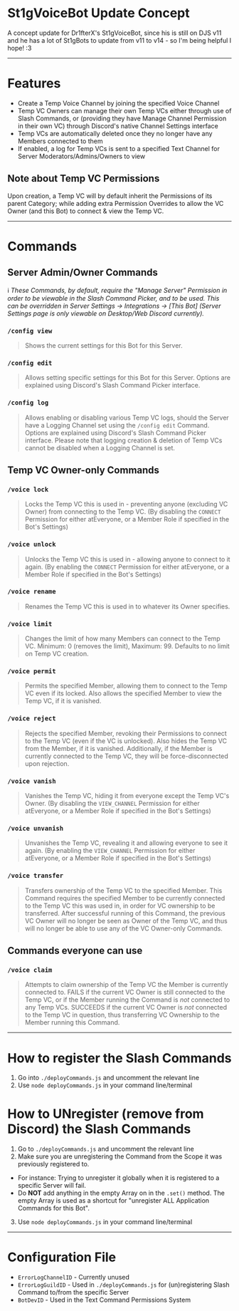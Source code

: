 # St1gVoiceBot Update Concept
A concept update for Dr1fterX's St1gVoiceBot, since his is still on DJS v11 and he has a lot of St1gBots to update from v11 to v14 - so I'm being helpful I hope! :3

---

# Features

- Create a Temp Voice Channel by joining the specified Voice Channel
- Temp VC Owners can manage their own Temp VCs either through use of Slash Commands, or (providing they have Manage Channel Permission in their own VC) through Discord's native Channel Settings interface
- Temp VCs are automatically deleted once they no longer have any Members connected to them
- If enabled, a log for Temp VCs is sent to a specified Text Channel for Server Moderators/Admins/Owners to view

## Note about Temp VC Permissions
Upon creation, a Temp VC will by default inherit the Permissions of its parent Category; while adding extra Permission Overrides to allow the VC Owner (and this Bot) to connect & view the Temp VC.

---

# Commands
## Server Admin/Owner Commands
ℹ *These Commands, by default, require the "Manage Server" Permission in order to be viewable in the Slash Command Picker, and to be used. This can be overridden in Server Settings -> Integrations -> [This Bot] (Server Settings page is only viewable on Desktop/Web Discord currently).*

### `/config view`
> Shows the current settings for this Bot for this Server.

### `/config edit`
> Allows setting specific settings for this Bot for this Server. Options are explained using Discord's Slash Command Picker interface.

### `/config log`
> Allows enabling or disabling various Temp VC logs, should the Server have a Logging Channel set using the `/config edit` Command. Options are explained using Discord's Slash Command Picker interface.
> Please note that logging creation & deletion of Temp VCs cannot be disabled when a Logging Channel is set.

## Temp VC Owner-only Commands
### `/voice lock`
> Locks the Temp VC this is used in - preventing anyone (excluding VC Owner) from connecting to the Temp VC. (By disabling the `CONNECT` Permission for either atEveryone, or a Member Role if specified in the Bot's Settings)

### `/voice unlock`
> Unlocks the Temp VC this is used in - allowing anyone to connect to it again. (By enabling the `CONNECT` Permission for either atEveryone, or a Member Role if specified in the Bot's Settings)

### `/voice rename`
> Renames the Temp VC this is used in to whatever its Owner specifies.

### `/voice limit`
> Changes the limit of how many Members can connect to the Temp VC.
> Minimum: 0 (removes the limit), Maximum: 99.
> Defaults to no limit on Temp VC creation.

### `/voice permit`
> Permits the specified Member, allowing them to connect to the Temp VC even if its locked.
> Also allows the specified Member to view the Temp VC, if it is vanished.

### `/voice reject`
> Rejects the specified Member, revoking their Permissions to connect to the Temp VC (even if the VC is unlocked).
> Also hides the Temp VC from the Member, if it is vanished.
> Additionally, if the Member is currently connected to the Temp VC, they will be force-disconnected upon rejection.

### `/voice vanish`
> Vanishes the Temp VC, hiding it from everyone except the Temp VC's Owner. (By disabling the `VIEW_CHANNEL` Permission for either atEveryone, or a Member Role if specified in the Bot's Settings)

### `/voice unvanish`
> Unvanishes the Temp VC, revealing it and allowing everyone to see it again. (By enabling the `VIEW_CHANNEL` Permission for either atEveryone, or a Member Role if specified in the Bot's Settings)

### `/voice transfer`
> Transfers ownership of the Temp VC to the specified Member.
> This Command requires the specified Member to be currently connected to the Temp VC this was used in, in order for VC ownership to be transferred.
> After successful running of this Command, the previous VC Owner will no longer be seen as Owner of the Temp VC, and thus will no longer be able to use any of the VC Owner-only Commands.

## Commands everyone can use
### `/voice claim`
> Attempts to claim ownership of the Temp VC the Member is currently connected to.
> FAILS if the current VC Owner is still connected to the Temp VC, or if the Member running the Command is *not* connected to any Temp VCs.
> SUCCEEDS if the current VC Owner is *not* connected to the Temp VC in question, thus transferring VC Ownership to the Member running this Command.

---

# How to register the Slash Commands

1. Go into `./deployCommands.js` and uncomment the relevant line
2. Use `node deployCommands.js` in your command line/terminal

# How to UNregister (remove from Discord) the Slash Commands

1. Go to `./deployCommands.js` and uncomment the relevant line
2. Make sure you are unregistering the Command from the Scope it was previously registered to.
  - For instance: Trying to unregister it globally when it is registered to a specific Server will fail.
  - Do **NOT** add anything in the empty Array on in the `.set()` method. The empty Array is used as a shortcut for "unregister ALL Application Commands for this Bot".
3. Use `node deployCommands.js` in your command line/terminal

---

# Configuration File

- `ErrorLogChannelID` - Currently unused
- `ErrorLogGuildID` - Used in `./deployCommands.js` for (un)registering Slash Command to/from the specific Server
- `BotDevID` - Used in the Text Command Permissions System
